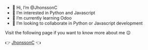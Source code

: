 - 👋 Hi, I’m @JhonssonC
- 👀 I’m interested in Python and Javascript
- 🌱 I’m currently learning Odoo
- 💞️ I’m looking to collaborate in Python or Javascript development


Visit the following page if you want to know more about me :wink: 

:point_right: [JhonssonC](https://jhonssonc.github.io/) :point_left:


<!---
JhonssonC/JhonssonC is a ✨ special ✨ repository because its `README.md` (this file) appears on your GitHub profile.
You can click the Preview link to take a look at your changes.
--->
